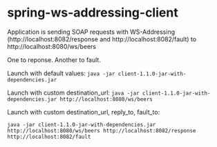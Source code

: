 # spring-ws-addressing-client

Application is sending SOAP requests with WS-Addressing (http://localhost:8082/response and http://localhost:8082/fault) to http://localhost:8080/ws/beers

One to reponse. Another to fault.

Launch with default values:
```java -jar client-1.1.0-jar-with-dependencies.jar```

Launch with custom destination_url:
```java -jar client-1.1.0-jar-with-dependencies.jar http://localhost:8080/ws/beers```

Launch with custom destination_url, reply_to, fault_to:

```java -jar client-1.1.0-jar-with-dependencies.jar http://localhost:8080/ws/beers http://localhost:8082/response http://localhost:8082/fault```
